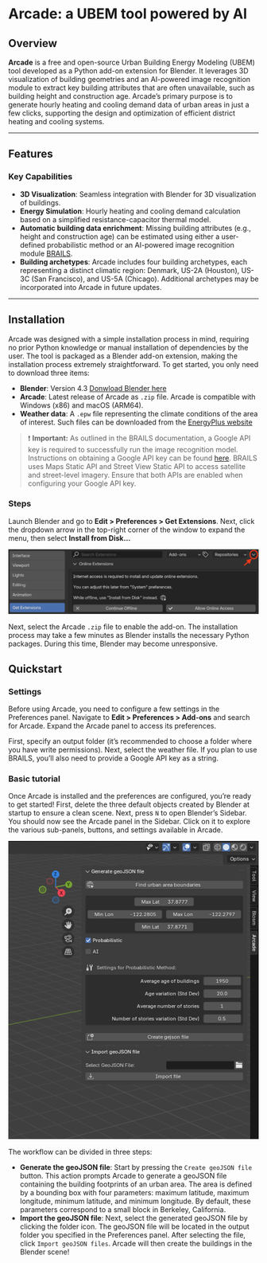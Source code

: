 # Arcade: a UBEM tool powered by AI

## Overview
**Arcade** is a free and open-source Urban Building Energy Modeling (UBEM) tool developed as a Python add-on extension for Blender. It leverages 3D visualization of building geometries and an AI-powered image recognition module to extract key building attributes that are often unavailable, such as building height and construction age. Arcade’s primary purpose is to generate hourly heating and cooling demand data of urban areas in just a few clicks, supporting the design and optimization of efficient district heating and cooling systems.

---

## Features
### Key Capabilities
- **3D Visualization**: Seamless integration with Blender for 3D visualization of buildings.
- **Energy Simulation**: Hourly heating and cooling demand calculation based on a simplified resistance-capacitor thermal model.
- **Automatic building data enrichment**: Missing building attributes (e.g., height and construction age) can be estimated using either a user-defined probabilistic method or an AI-powered image recognition module [BRAILS](https://nheri-simcenter.github.io/BRAILS-Documentation/index.html).
- **Building archetypes**: Arcade includes four building archetypes, each representing a distinct climatic region: Denmark, US-2A (Houston), US-3C (San Francisco), and US-5A (Chicago). Additional archetypes may be incorporated into Arcade in future updates.

---

## Installation
Arcade was designed with a simple installation process in mind, requiring no prior Python knowledge or manual installation of dependencies by the user. The tool is packaged as a Blender add-on extension, making the installation process extremely straightforward. To get started, you only need to download three items:

- **Blender**: Version 4.3 [Donwload Blender here](https://blender.org)
- **Arcade**: Latest release of Arcade as `.zip` file. Arcade is compatible with Windows (x86) and macOS (ARM64).
- **Weather data**: A `.epw` file representing the climate conditions of the area of interest. Such files can be downloaded from the [EnergyPlus website](https://energyplus.net/weather)

> ❗ **Important:** As outlined in the BRAILS documentation, a Google API key is required to successfully run the image recognition model. Instructions on obtaining a Google API key can be found [here](https://developers.google.com/maps/documentation/embed/get-api-key). BRAILS uses Maps Static API and Street View Static API to access satellite and street-level imagery. Ensure that both APIs are enabled when configuring your Google API key.
>

### Steps
Launch Blender and go to **Edit > Preferences > Get Extensions**. Next, click the dropdown arrow in the top-right corner of the window to expand the menu, then select **Install from Disk...**

![my_pref](images/pref.png)

Next, select the Arcade `.zip` file to enable the add-on. The installation process may take a few minutes as Blender installs the necessary Python packages. During this time, Blender may become unresponsive.


## Quickstart
### Settings
Before using Arcade, you need to configure a few settings in the Preferences panel. Navigate to **Edit > Preferences > Add-ons** and search for Arcade. Expand the Arcade panel to access its preferences.

First, specify an output folder (it’s recommended to choose a folder where you have write permissions). Next, select the weather file. If you plan to use BRAILS, you’ll also need to provide a Google API key as a string.

### Basic tutorial
Once Arcade is installed and the preferences are configured, you’re ready to get started! First, delete the three default objects created by Blender at startup to ensure a clean scene. Next, press `N` to open Blender’s Sidebar. You should now see the Arcade panel in the Sidebar. Click on it to explore the various sub-panels, buttons, and settings available in Arcade.

![my_menu](images/menu.png)

The workflow can be divided in three steps:

- **Generate the geoJSON file**: Start by pressing the `Create geoJSON file` button. This action prompts Arcade to generate a geoJSON file containing the building footprints of an urban area. The area is defined by a bounding box with four parameters: maximum latitude, maximum longitude, minimum latitude, and minimum longitude. By default, these parameters correspond to a small block in Berkeley, California.
- **Import the geoJSON file**: Next, select the generated geoJSON file by clicking the folder icon. The geoJSON file will be located in the output folder you specified in the Preferences panel. After selecting the file, click `Import geoJSON files`. Arcade will then create the buildings in the Blender scene!
